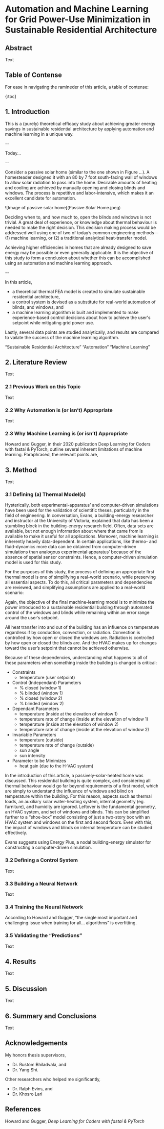 # Automation and Machine Learning for Grid Power-Use Minimization in Sustainable Residential Architecture



## Abstract

Text

## Table of Contense 

For ease in navigating the ramineder of this article, a table of contense:

{:toc}

## 1. Introduction

This is a (purely) theoretical efficacy study about achieving greater energy savings in sustainable residential architecture by applying automation and machine learning in a unique way. 

--

Today…

--

Consider a passive solar home (similar to the one shown in Figure ...). A homesteader designed it with an 80 by 7 foot south-facing wall of windows to allow solar radiation to pass into the home. Desirable amounts of heating and cooling are achieved by manually opening and closing blinds and windows. The process is repetitive and labor-intensive, which makes it an excellent candidate for automation. 

![Image of passive solar home](Passive Solar Home.jpeg)

Deciding when to, and how much to, open the blinds and windows is not trivial. A great deal of experience, or knowledge about thermal behaviour is needed to make the right decision. This decision making process would be addressed well using one of two of today’s common engineering methods—(1) machine learning, or (2) a traditional analytical heat-transfer model.

Achieving higher efficiencies in homes that are already designed to save energy may be possible or even generally applicable. It is the objective of this study to form a conclusion about whether this can be accomplished using an automation and machine learning approach.

--

In this article,
- a theoretical thermal FEA model is created to simulate sustainable residential architecture,
- a control system is devised as a substitute for real-world automation of blinds, and windows, and 
- a machine learning algorithm is built and implemented to make experience-based control decisions about how to achieve the user's setpoint while mitigating grid power use.

Lastly, several data points are studied analytically, and results are compared to vailate the success of the machine learning algorithm.

“Sustainable Residential Architecture”
“Automation”
“Machine Learning”

## 2. Literature Review

Text

### 2.1 Previous Work on this Topic

Text

### 2.2 Why Automation is (or isn’t) Appropriate

Text

### 2.3 Why Machine Learning is (or isn’t) Appropriate

Howard and Gugger, in their 2020 publication Deep Learning for Coders with fastai & PyTorch, outline several inherent limitations of machine learning. Paraphrased, the relevant points are,


## 3. Method

Text

### 3.1 Defining (a) Thermal Model(s)

Hysterically, both experimental-apparatus’ and computer-driven simulations have been used for the validation of scientific theses, particularly in the field of engineering. In conversation, Evans, a building-energy researcher and instructor at the University of Victoria, explained that data has been a stumbling block in the building-energy research field. Often, data sets are available, but not enough information about where that came from is available to make it useful for all applications. Moreover, machine learning is inherently heavily data-dependent. In certain applications, like thermo- and fluid-dynamics more data can be obtained from computer-driven simulations than analogous experimental apparatus’ because of the absence of spatial sensor constraints. Hence, a computer-driven simulation model is used for this study. 

For the purposes of this study, the process of defining an appropriate first thermal model is one of simplifying a real-world scenario, while preserving all essential aspects. To do this, all critical parameters and dependencies are reviewed, and simplifying assumptions are applied to a real-world scenario:

Again, the objective of the final machine-learning model is to minimize the power introduced to a sustainable residential building through automated control of the windows and blinds while remaining within an error range around the user’s setpoint. 

All heat transfer into and out of the building has an influence on temperature regardless if by conduction, convection, or radiation. Convection is controlled by how open or closed the windows are. Radiation is controlled by how open or closed the blinds are. And the HVAC makes up for changes toward the user’s setpoint that cannot be achieved otherwise. 

Because of these dependencies, understanding what happens to all of these parameters when something inside the building is changed is critical:

- Constraints
  - temperature (user setpoint)
- Control (Independant) Parameters
  - % closed (window 1)
  - % blinded (window 1)
  - % closed (window 2)
  - % blinded (window 2) 
- Dependant Parameters
  - temperature (inside at the elevation of window 1)
  - temperature rate of change (inside at the elevation of window 1)
  - temperature (inside at the elevation of window 2)
  - temperature rate of change (inside at the elevation of window 2)
- Invariable Parameters
  - temperature (outside)
  - temperature rate of change (outside)
  - sun angle
  - sun intensity
- Parameter to be Minimizes
  - heat gain (due to the H-VAC system)
 
In the introduction of this article, a passively-solar-heated home was discussed. This residential building is quite complex, and considering all thermal behaviour would go far beyond requirements of a first model, which are simply to understand the influence of windows and blind on temperature within the building. For this reason, aspects such as thermal loads, an auxiliary solar water-heating system, internal geometry (eg. furniture), and humidity are ignored. Leftover is the fundamental geometry, an HVAC system, and set of windows and blinds. This can be simplified further to a “shoe-box” model consisting of just a two-story box with an HVAC system and windows on the first and second floors. Even with this, the impact of windows and blinds on internal temperature can be studied effectively.
 
Evans suggests using Energy Plus, a nodal building-energy simulator for constructing a computer-driven simulation.


### 3.2 Defining a Control System

Text

### 3.3 Building a Neural Network

Text

### 3.4 Training the Neural Network

According to Howard and Gugger, “the single most important and challenging issue when training for all… algorithms” is overfitting.

### 3.5 Validating the “Predictions”

Text

## 4. Results

Text

## 5. Discussion

Text

## 6. Summary and Conclusions

Text

## Acknowledgements

My honors thesis supervisors, 
- Dr. Rustom Bhiladvala, and 
- Dr. Yang Shi.

Other researchers who helped me significantly, 
- Dr. Ralph Evins, and
- Dr. Khosro Lari



## References

Howard and Gugger, *Deep Learning for Coders with fastai & PyTorch*


[^1]: This is the footnote.
